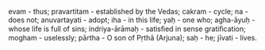 evam - thus; pravartitam - established by the Vedas; cakram - cycle; na - does not; anuvartayati - adopt; iha - in this life; yaḥ - one who; agha-āyuḥ - whose life is full of sins; indriya-ārāmaḥ - satisﬁed in sense gratiﬁcation; mogham - uselessly; pārtha - O son of Pṛthā (Arjuna); saḥ - he; jīvati - lives.